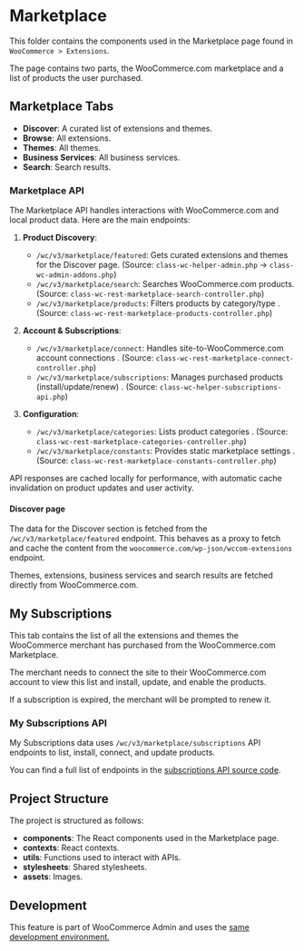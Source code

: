 # Marketplace

This folder contains the components used in the Marketplace page found in `WooCommerce > Extensions`.

The page contains two parts, the WooCommerce.com marketplace and a list of products the user purchased.

## Marketplace Tabs

- **Discover**: A curated list of extensions and themes.
- **Browse**: All extensions.
- **Themes**: All themes.
- **Business Services**: All business services.
- **Search**: Search results.

### Marketplace API

The Marketplace API handles interactions with WooCommerce.com and local product data. Here are the main endpoints:

1. **Product Discovery**:
   - `/wc/v3/marketplace/featured`: Gets curated extensions and themes for the Discover page.
     (Source: `class-wc-helper-admin.php` → `class-wc-admin-addons.php`)
   - `/wc/v3/marketplace/search`: Searches WooCommerce.com products.
     (Source: `class-wc-rest-marketplace-search-controller.php`)
   - `/wc/v3/marketplace/products`: Filters products by category/type  .
     (Source: `class-wc-rest-marketplace-products-controller.php`)

2. **Account & Subscriptions**:
   - `/wc/v3/marketplace/connect`: Handles site-to-WooCommerce.com account connections  .
     (Source: `class-wc-rest-marketplace-connect-controller.php`)
   - `/wc/v3/marketplace/subscriptions`: Manages purchased products (install/update/renew)  .
     (Source: `class-wc-helper-subscriptions-api.php`)

3. **Configuration**:
   - `/wc/v3/marketplace/categories`: Lists product categories  .
     (Source: `class-wc-rest-marketplace-categories-controller.php`)
   - `/wc/v3/marketplace/constants`: Provides static marketplace settings  .
     (Source: `class-wc-rest-marketplace-constants-controller.php`)

API responses are cached locally for performance, with automatic cache invalidation on product updates and user activity.

#### Discover page

The data for the Discover section is fetched from the `/wc/v3/marketplace/featured` endpoint. This behaves as a proxy to fetch and cache the content from the `woocommerce.com/wp-json/wccom-extensions` endpoint.

Themes, extensions, business services and search results are fetched directly from WooCommerce.com.

## My Subscriptions

This tab contains the list of all the extensions and themes the WooCommerce merchant has purchased from the WooCommerce.com Marketplace.

The merchant needs to connect the site to their WooCommerce.com account to view this list and install, update, and enable the products.

If a subscription is expired, the merchant will be prompted to renew it.

### My Subscriptions API

My Subscriptions data uses `/wc/v3/marketplace/subscriptions` API endpoints to list, install, connect, and update products.

You can find a full list of endpoints in the [subscriptions API source code](/plugins/woocommerce/includes/admin/helper/class-wc-helper-subscriptions-api.php).

## Project Structure

The project is structured as follows:

- **components**: The React components used in the Marketplace page.
- **contexts**: React contexts.
- **utils**: Functions used to interact with APIs.
- **stylesheets**: Shared stylesheets.
- **assets**: Images.

## Development

This feature is part of WooCommerce Admin and uses the [same development environment.](/plugins/woocommerce-admin/README.md)
